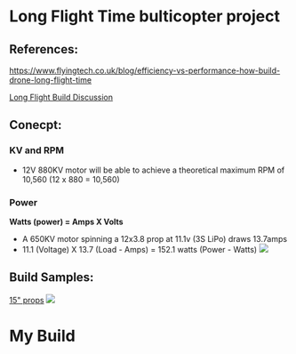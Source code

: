 # Long Flight Time bulticopter project

## References:
https://www.flyingtech.co.uk/blog/efficiency-vs-performance-how-build-drone-long-flight-time

[Long Flight Build Discussion](https://www.rcgroups.com/forums/showpost.php?s=897f63b3dd754078d8a1c6187eae1ed4&p=36886807&postcount=9)


## Conecpt:

### KV and RPM
- 12V 880KV motor will be able to achieve a theoretical maximum RPM of 10,560 (12 x 880 = 10,560)

### Power
**Watts (power) = Amps X Volts**
- A 650KV motor spinning a 12x3.8 prop at 11.1v (3S LiPo) draws 13.7amps
- 11.1 (Voltage) X 13.7 (Load - Amps) = 152.1 watts (Power - Watts)
![](https://www.flyingtech.co.uk/sites/default/files/blogimages/650kv.jpg)


## Build Samples:
[15" props](https://www.der-frickler.net/modellbau/planes/tragfalter)
![](https://www.der-frickler.net/_media/modellbau/planes/tragfalter/tragfalter_022.jpg)

# My Build
